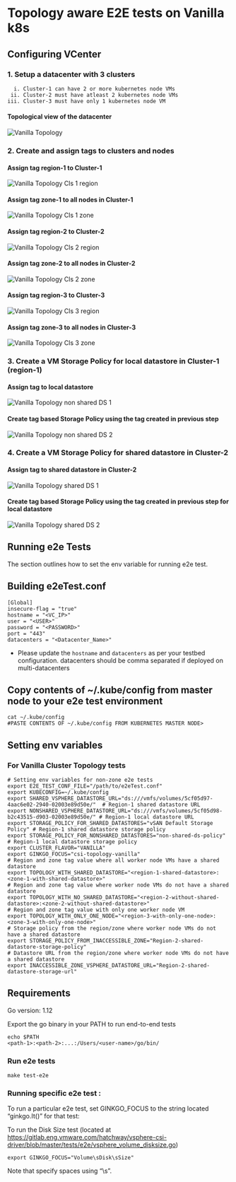 # Topology aware E2E tests on Vanilla k8s

## Configuring VCenter

### 1. Setup a datacenter with 3 clusters

      i. Cluster-1 can have 2 or more kubernetes node VMs
     ii. Cluster-2 must have atleast 2 kubernetes node VMs
    iii. Cluster-3 must have only 1 kubernetes node VM

#### Topological view of the datacenter

![Vanilla Topology](images/topology-aware/topology_view.png)

### 2. Create and assign tags to clusters and nodes

#### Assign tag region-1 to Cluster-1

![Vanilla Topology Cls 1 region](images/topology-aware/region-1.png)

#### Assign tag zone-1 to all nodes in Cluster-1

![Vanilla Topology Cls 1 zone](images/topology-aware/zone-1.png)

#### Assign tag region-2 to Cluster-2

![Vanilla Topology Cls 2 region](images/topology-aware/region-2.png)

#### Assign tag zone-2 to all nodes in Cluster-2

![Vanilla Topology Cls 2 zone](images/topology-aware/zone-2.png)

#### Assign tag region-3 to Cluster-3

![Vanilla Topology Cls 3 region](images/topology-aware/region-3.png)

#### Assign tag zone-3 to all nodes in Cluster-3

![Vanilla Topology Cls 3 zone](images/topology-aware/zone-3.png)

### 3. Create a VM Storage Policy for local datastore in Cluster-1 (region-1)

#### Assign tag to local datastore

![Vanilla Topology non shared DS 1](images/topology-aware/non-shared_datastore_region-1.png)

#### Create tag based Storage Policy using the tag created in previous step

![Vanilla Topology non shared DS 2](images/topology-aware/non-shared_policy_region-1.png)

### 4. Create a VM Storage Policy for shared datastore in Cluster-2

#### Assign tag to shared datastore in Cluster-2

![Vanilla Topology shared DS 1](images/topology-aware/shared_datastore_region-2.png)

#### Create tag based Storage Policy using the tag created in previous step for local datastore

![Vanilla Topology shared DS 2](images/topology-aware/shared_datastore_policy_region-2.png)

## Running e2e Tests

The section outlines how to set the env variable for running e2e test.

## Building e2eTest.conf

    [Global]
    insecure-flag = "true"
    hostname = "<VC_IP>"
    user = "<USER>"
    password = "<PASSWORD>"
    port = "443"
    datacenters = "<Datacenter_Name>"

* Please update the `hostname` and `datacenters` as per your testbed configuration.
datacenters should be comma separated if deployed on multi-datacenters

## Copy contents of ~/.kube/config from master node to your e2e test environment

    cat ~/.kube/config
    #PASTE CONTENTS OF ~/.kube/config FROM KUBERNETES MASTER NODE>

## Setting env variables

### For Vanilla Cluster Topology tests

    # Setting env variables for non-zone e2e tests
    export E2E_TEST_CONF_FILE="/path/to/e2eTest.conf"
    export KUBECONFIG=~/.kube/config
    export SHARED_VSPHERE_DATASTORE_URL="ds:///vmfs/volumes/5cf05d97-4aac6e02-2940-02003e89d50e/"  # Region-1 shared datastore URL
    export NONSHARED_VSPHERE_DATASTORE_URL="ds:///vmfs/volumes/5cf05d98-b2c43515-d903-02003e89d50e/" # Region-1 local datastore URL
    export STORAGE_POLICY_FOR_SHARED_DATASTORES="vSAN Default Storage Policy" # Region-1 shared datastore storage policy
    export STORAGE_POLICY_FOR_NONSHARED_DATASTORES="non-shared-ds-policy" # Region-1 local datastore storage policy
    export CLUSTER_FLAVOR="VANILLA"
    export GINKGO_FOCUS="csi-topology-vanilla"
    # Region and zone tag value where all worker node VMs have a shared datastore
    export TOPOLOGY_WITH_SHARED_DATASTORE="<region-1-shared-datastore>:<zone-1-with-shared-datastore>"
    # Region and zone tag value where worker node VMs do not have a shared datastore
    export TOPOLOGY_WITH_NO_SHARED_DATASTORE="<region-2-without-shared-datastore>:<zone-2-without-shared-datastore>"
    # Region and zone tag value with only one worker node VM
    export TOPOLOGY_WITH_ONLY_ONE_NODE="<region-3-with-only-one-node>:<zone-3-with-only-one-node>"
    # Storage policy from the region/zone where worker node VMs do not have a shared datastore
    export STORAGE_POLICY_FROM_INACCESSIBLE_ZONE="Region-2-shared-datastore-storage-policy"
    # Datastore URL from the region/zone where worker node VMs do not have a shared datastore
    export INACCESSIBLE_ZONE_VSPHERE_DATASTORE_URL="Region-2-shared-datastore-storage-url"

## Requirements
Go version: 1.12

Export the go binary in your PATH to run end-to-end tests

    echo $PATH
    <path-1>:<path-2>:...:/Users/<user-name>/go/bin/

### Run e2e tests

    make test-e2e

### Running specific e2e test :
To run a particular e2e test, set GINKGO_FOCUS to the string located “ginkgo.It()” for that test:

To run the Disk Size test (located at https://gitlab.eng.vmware.com/hatchway/vsphere-csi-driver/blob/master/tests/e2e/vsphere_volume_disksize.go)

    export GINKGO_FOCUS="Volume\sDisk\sSize"

Note that specify spaces using “\s”.
